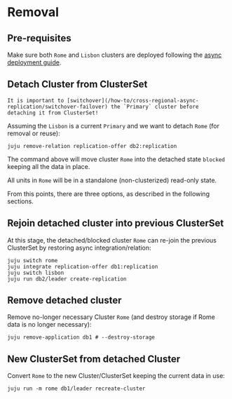 # Removal

## Pre-requisites

Make sure both `Rome` and `Lisbon` clusters are deployed following the [async deployment guide](/how-to/cross-regional-async-replication/deploy).

## Detach Cluster from ClusterSet

```{important} 
It is important to [switchover](/how-to/cross-regional-async-replication/switchover-failover) the `Primary` cluster before detaching it from ClusterSet!
```

Assuming the `Lisbon` is a current `Primary` and we want to detach `Rome` (for removal or reuse):

```shell
juju remove-relation replication-offer db2:replication
```

The command above will move cluster `Rome` into the detached state `blocked` keeping all the data in place.

All units in `Rome` will be in a standalone (non-clusterized) read-only state.

From this points, there are three options, as described in the following sections.

## Rejoin detached cluster into previous ClusterSet

At this stage, the detached/blocked cluster `Rome` can re-join the previous ClusterSet by restoring async integration/relation:

```shell
juju switch rome
juju integrate replication-offer db1:replication
juju switch lisbon
juju run db2/leader create-replication
```

## Remove detached cluster

Remove no-longer necessary Cluster `Rome` (and destroy storage if Rome data is no longer necessary):

```shell
juju remove-application db1 # --destroy-storage
```

## New ClusterSet from detached Cluster

Convert `Rome` to the new Cluster/ClusterSet keeping the current data in use:

```shell
juju run -m rome db1/leader recreate-cluster
```

